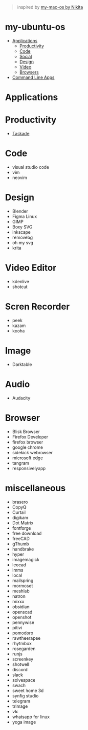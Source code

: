 > inspired by [my-mac-os by Nikita](https://github.com/nikitavoloboev/my-mac-os)

# my-ubuntu-os

- [Applications](#applications)
  - [Productivity](#productivity)
  - [Code](#code)
  - [Social](#social)
  - [Design](#design)
  - [Video](#video)
  - [Browsers](#browsers)
- [Command Line Apps](#command-line-apps)

# Applications
# Productivity
- [Taskade](https://www.taskade.com/)

# Code
- visual studio code
- vim
- neovim

# Design
- Blender
- Figma Linux
- GIMP
- Boxy SVG
- inkscape
- removebg
- oh my svg
- krita

# Video Editor
- kdenlive
- shotcut

# Scren Recorder
- peek
- kazam
- kooha

# Image
- Darktable

# Audio
- Audacity

# Browser
- Blisk Browser
- Firefox Developer
- firefox browser
- google chrome
- sidekick webrowser
- microsoft edge
- tangram
- responsivelyapp

# miscellaneous
- brasero
- CopyQ
- Curtail
- digikam
- Dot Matrix
- fontforge
- free download
- freeCAD
- gThumb
- handbrake
- hyper
- imagemagick
- leocad
- lmms
- local
- mailspring
- mormoset
- meshlab
- natron
- mixxx
- obsidian
- openscad
- openshot
- pennywise
- pitivi
- pomodoro
- rawtheerapee
- rhytmbox
- rosegarden
- runjs
- screenkey
- shotwell
- discord
- slack
- solvespace
- swach
- sweet home 3d
- synfig studio
- telegram
- trimage
- vlc
- whatsapp for linux
- yoga image


